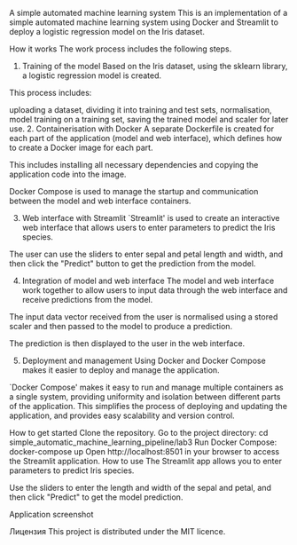 A simple automated machine learning system
This is an implementation of a simple automated machine learning system using Docker and Streamlit to deploy a logistic regression model on the Iris dataset.

How it works
The work process includes the following steps.

1. Training of the model
Based on the Iris dataset, using the sklearn library, a logistic regression model is created.

This process includes:

uploading a dataset,
dividing it into training and test sets,
normalisation,
model training on a training set,
saving the trained model and scaler for later use.
2. Containerisation with Docker
A separate Dockerfile is created for each part of the application (model and web interface), which defines how to create a Docker image for each part.

This includes installing all necessary dependencies and copying the application code into the image.

Docker Compose is used to manage the startup and communication between the model and web interface containers.

3. Web interface with Streamlit
`Streamlit' is used to create an interactive web interface that allows users to enter parameters to predict the Iris species.

The user can use the sliders to enter sepal and petal length and width, and then click the "Predict" button to get the prediction from the model.

4. Integration of model and web interface
The model and web interface work together to allow users to input data through the web interface and receive predictions from the model.

The input data vector received from the user is normalised using a stored scaler and then passed to the model to produce a prediction.

The prediction is then displayed to the user in the web interface.

5. Deployment and management
Using Docker and Docker Compose makes it easier to deploy and manage the application.

`Docker Compose' makes it easy to run and manage multiple containers as a single system, providing uniformity and isolation between different parts of the application. This simplifies the process of deploying and updating the application, and provides easy scalability and version control.

How to get started
Clone the repository.
Go to the project directory:
cd simple_automatic_machine_learning_pipeline/lab3
Run Docker Compose:
docker-compose up
Open http://localhost:8501 in your browser to access the Streamlit application.
How to use
The Streamlit app allows you to enter parameters to predict Iris species.

Use the sliders to enter the length and width of the sepal and petal, and then click "Predict" to get the model prediction.

Application screenshot

Лицензия
This project is distributed under the MIT licence.